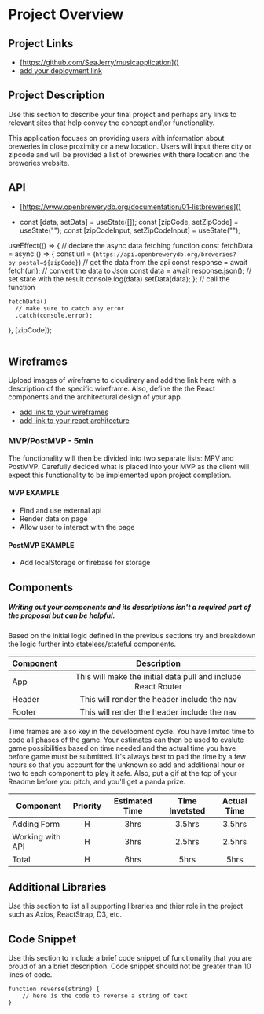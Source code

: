 # Project Overview

## Project Links

- [https://github.com/SeaJerry/musicapplication]()
- [add your deployment link]()

## Project Description

Use this section to describe your final project and perhaps any links to relevant sites that help convey the concept and\or functionality.


This application focuses on providing users with information about breweries in close proximity or a new location. Users will input there city or zipcode and will be provided a list of breweries with there location and the breweries website. 

## API

- [https://www.openbrewerydb.org/documentation/01-listbreweries]()


-   const [data, setData] = useState([]);
  const [zipCode, setZipCode] = useState("");
  const [zipCodeInput, setZipCodeInput] = useState("");

  useEffect(() => {
    // declare the async data fetching function
    const fetchData = async () => {
      const url = (`https://api.openbrewerydb.org/breweries?by_postal=${zipCode}`)
      // get the data from the api
      const response = await fetch(url);
      // convert the data to Json
      const data = await response.json();
      // set state with the result
      console.log(data)
      setData(data);
    };
    // call the function

    fetchData()
      // make sure to catch any error
      .catch(console.error);
  }, [zipCode]);


```

```


## Wireframes

Upload images of wireframe to cloudinary and add the link here with a description of the specific wireframe. Also, define the the React components and the architectural design of your app.

- [add link to your wireframes]()
- [add link to your react architecture]()


### MVP/PostMVP - 5min

The functionality will then be divided into two separate lists: MPV and PostMVP.  Carefully decided what is placed into your MVP as the client will expect this functionality to be implemented upon project completion.  

#### MVP EXAMPLE
- Find and use external api 
- Render data on page 
- Allow user to interact with the page

#### PostMVP EXAMPLE

- Add localStorage or firebase for storage

## Components
##### Writing out your components and its descriptions isn't a required part of the proposal but can be helpful.

Based on the initial logic defined in the previous sections try and breakdown the logic further into stateless/stateful components. 

| Component | Description | 
| --- | :---: |  
| App | This will make the initial data pull and include React Router| 
| Header | This will render the header include the nav | 
| Footer | This will render the header include the nav | 


Time frames are also key in the development cycle.  You have limited time to code all phases of the game.  Your estimates can then be used to evalute game possibilities based on time needed and the actual time you have before game must be submitted. It's always best to pad the time by a few hours so that you account for the unknown so add and additional hour or two to each component to play it safe. Also, put a gif at the top of your Readme before you pitch, and you'll get a panda prize.

| Component | Priority | Estimated Time | Time Invetsted | Actual Time |
| --- | :---: |  :---: | :---: | :---: |
| Adding Form | H | 3hrs| 3.5hrs | 3.5hrs |
| Working with API | H | 3hrs| 2.5hrs | 2.5hrs |
| Total | H | 6hrs| 5hrs | 5hrs |

## Additional Libraries
 Use this section to list all supporting libraries and thier role in the project such as Axios, ReactStrap, D3, etc. 

## Code Snippet

Use this section to include a brief code snippet of functionality that you are proud of an a brief description.  Code snippet should not be greater than 10 lines of code. 

```
function reverse(string) {
	// here is the code to reverse a string of text
}
```